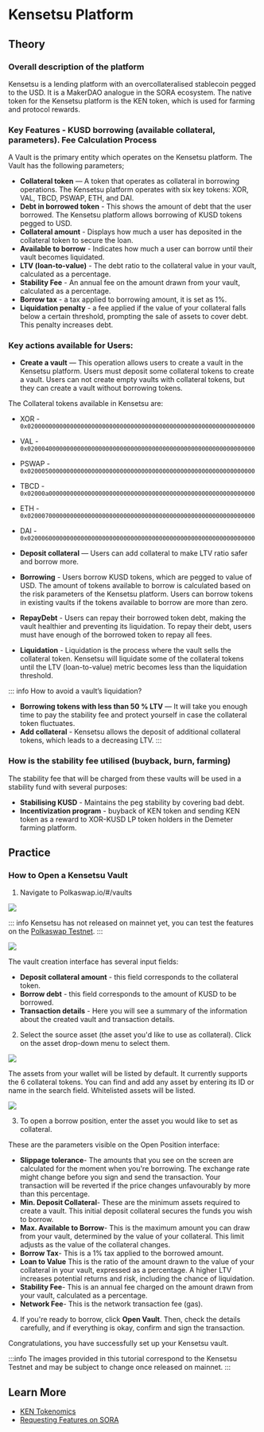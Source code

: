 # Kensetsu Platform

## Theory

### Overall description of the platform

Kensetsu is a lending platform with an overcollateralised stablecoin pegged to the USD. It is a MakerDAO analogue in the SORA ecosystem.
The native token for the Kensetsu platform is the KEN token, which is used for farming and protocol rewards.

### Key Features - KUSD borrowing (available collateral, parameters). Fee Calculation Process

A Vault is the primary entity which operates on the Kensetsu platform. The Vault has the following parameters;

- **Collateral token** — A token that operates as collateral in borrowing operations. The Kensetsu platform operates with six key tokens: XOR, VAL, TBCD, PSWAP, ETH, and DAI.
- **Debt in borrowed token** - This shows the amount of debt that the user borrowed. The Kensetsu platform allows borrowing of KUSD tokens pegged to USD.
- **Collateral amount** - Displays how much a user has deposited in the collateral token to secure the loan.
- **Available to borrow** - Indicates how much a user can borrow until their vault becomes liquidated.
- **LTV (loan-to-value)** - The debt ratio to the collateral value in your vault, calculated as a percentage.
- **Stability Fee** - An annual fee on the amount drawn from your vault, calculated as a percentage.
- **Borrow tax** - a tax applied to borrowing amount, it is set as 1%.
- **Liquidation penalty** - a fee applied if the value of your collateral falls below a certain threshold, prompting the sale of assets to cover debt. This penalty increases debt.

### Key actions available for Users:

- **Create a vault** — This operation allows users to create a vault in the Kensetsu platform. Users must deposit some collateral tokens to create a vault. Users can not create empty vaults with collateral tokens, but they can create a vault without borrowing tokens.

The Collateral tokens available in Kensetsu are:

- XOR - `0x0200000000000000000000000000000000000000000000000000000000000000`
- VAL - `0x0200040000000000000000000000000000000000000000000000000000000000`
- PSWAP - `0x0200050000000000000000000000000000000000000000000000000000000000`
- TBCD - `0x02000a0000000000000000000000000000000000000000000000000000000000`
- ETH - `0x0200070000000000000000000000000000000000000000000000000000000000`
- DAI - `0x0200060000000000000000000000000000000000000000000000000000000000`

- **Deposit collateral** — Users can add collateral to make LTV ratio safer and borrow more.

* **Borrowing** - Users borrow KUSD tokens, which are pegged to value of USD. The amount of tokens available to borrow is calculated based on the risk parameters of the Kensetsu platform.
  Users can borrow tokens in existing vaults if the tokens available to borrow are more than zero.

* **RepayDebt** - Users can repay their borrowed token debt, making the vault healthier and preventing its liquidation. To repay their debt, users must have enough of the borrowed token to repay all fees.

* **Liquidation** - Liquidation is the process where the vault sells the collateral token. Kensetsu will liquidate some of the collateral tokens until the LTV (loan-to-value) metric becomes less than the liquidation threshold.

::: info
How to avoid a vault’s liquidation?

- **Borrowing tokens with less than 50 % LTV** — It will take you enough time to pay the stability fee and protect yourself in case the collateral token fluctuates.
- **Add collateral** - Kensetsu allows the deposit of additional collateral tokens, which leads to a decreasing LTV.
  :::

### How is the stability fee utilised (buyback, burn, farming)

The stability fee that will be charged from these vaults will be used in a stability fund with several purposes:

- **Stabilising KUSD** - Maintains the peg stability by covering bad debt.
- **Incentivization program** - buyback of KEN token and sending KEN token as a reward to XOR-KUSD LP token holders in the Demeter farming platform.

## Practice

### How to Open a Kensetsu Vault

1. Navigate to Polkaswap.io/#/vaults

![](/.gitbook/assets/ken-vaults-intro.png)

::: info
Kensetsu has not released on mainnet yet, you can test the features on the [Polkaswap Testnet](https://test.polkaswap.io/#/vaults/).
:::

![](/.gitbook/assets/ken-vaults-borrow.png)

The vault creation interface has several input fields:

- **Deposit collateral amount** - this field corresponds to the collateral token.
- **Borrow debt** - this field corresponds to the amount of KUSD to be borrowed.
- **Transaction details** - Here you will see a summary of the information about the created vault and transaction details.

2. Select the source asset (the asset you'd like to use as collateral). Click on the asset drop-down menu to select them.

![](/.gitbook/assets/ken-vaults-assets.png)

The assets from your wallet will be listed by default. It currently supports the 6 collateral tokens. You can find and add any asset by entering its ID or name in the search field. Whitelisted assets will be listed.

![](/.gitbook/assets/ken-vaults-open.png)

3. To open a borrow position, enter the asset you would like to set as collateral.

These are the parameters visible on the Open Position interface:

- **Slippage tolerance**- The amounts that you see on the screen are calculated for the moment when you're borrowing. The exchange rate might change before you sign and send the transaction. Your transaction will be reverted if the price changes unfavourably by more than this percentage.
- **Min. Deposit Collateral**- These are the minimum assets required to create a vault. This initial deposit collateral secures the funds you wish to borrow.
- **Max. Available to Borrow**- This is the maximum amount you can draw from your vault, determined by the value of your collateral. This limit adjusts as the value of the collateral changes.
- **Borrow Tax**- This is a 1% tax applied to the borrowed amount.
- **Loan to Value** This is the ratio of the amount drawn to the value of your collateral in your vault, expressed as a percentage. A higher LTV increases potential returns and risk, including the chance of liquidation.
- **Stability Fee**- This is an annual fee charged on the amount drawn from your vault, calculated as a percentage.
- **Network Fee**- This is the network transaction fee (gas).

4. If you're ready to borrow, click **Open Vault**. Then, check the details carefully, and if everything is okay, confirm and sign the transaction.

Congratulations, you have successfully set up your Kensetsu vault.

:::info
The images provided in this tutorial correspond to the Kensetsu Testnet and may be subject to change once released on mainnet.
:::

## Learn More

- [KEN Tokenomics](/ken.md)
- [Requesting Features on SORA](/rfp.md)
